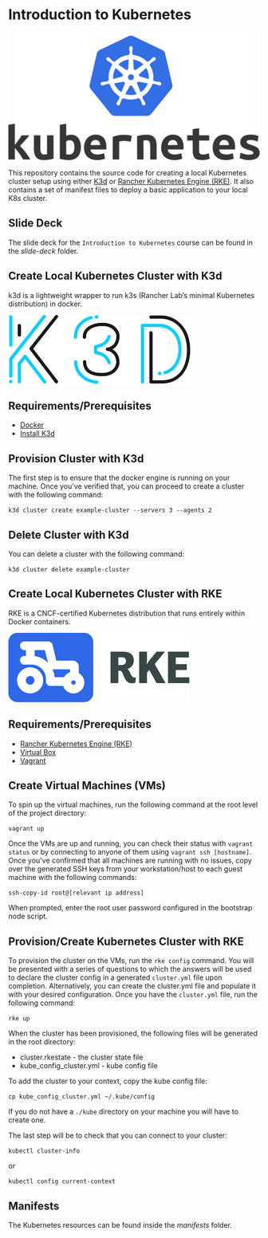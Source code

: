 # Introduction to Kubernetes

![K8s Logo](Kubernetes_Logo.png)

This repository contains the source code for creating a local Kubernetes cluster setup using either [K3d](https://k3d.io/v4.4.8/) or [Rancher Kubernetes Engine (RKE)](https://rancher.com/docs/rke/latest/en/). It also contains a set of manifest files to deploy a basic application to your local K8s cluster.

## Slide Deck
The slide deck for the `Introduction to Kubernetes` course can be found in the *slide-deck* folder.

## Create Local Kubernetes Cluster with K3d
k3d is a lightweight wrapper to run k3s (Rancher Lab’s minimal Kubernetes distribution) in docker. 

![K3d Logo](k3d-logo.png)

## Requirements/Prerequisites
- [Docker](https://docs.docker.com/engine/install/)
- [Install K3d](https://k3d.io/v4.4.8/#installation)

## Provision Cluster with K3d
The first step is to ensure that the docker engine is running on your machine. Once you've verified that, you can proceed to create a cluster with the following command:
```
k3d cluster create example-cluster --servers 3 --agents 2
```

## Delete Cluster with K3d
You can delete a cluster with the following command:
```
k3d cluster delete example-cluster
```

## Create Local Kubernetes Cluster with RKE
RKE is a CNCF-certified Kubernetes distribution that runs entirely within Docker containers.

![RKE Logo](rke.png)

## Requirements/Prerequisites
- [Rancher Kubernetes Engine (RKE)](https://rancher.com/docs/rke/latest/en/installation/)
- [Virtual Box](https://www.virtualbox.org/wiki/Downloads)
- [Vagrant](https://www.vagrantup.com/docs/installation)

## Create Virtual Machines (VMs)
To spin up the virtual machines, run the following command at the root level of the project directory:
```
vagrant up
```
Once the VMs are up and running, you can check their status with `vagrant status` or by connecting to anyone of them using `vagrant ssh [hostname]`. Once you've confirmed that all machines are running with no issues, copy over the generated SSH keys from your workstation/host to each guest machine with the following commands:
```
ssh-copy-id root@[relevant ip address]
```
When prompted, enter the root user password configured in the bootstrap node script.

## Provision/Create Kubernetes Cluster with RKE
To provision the cluster on the VMs, run the `rke config` command. You will be presented with a series of questions to which the answers will be used to declare the cluster config in a generated `cluster.yml` file upon completion. Alternatively, you can create the cluster.yml file and populate it with your desired configuration. Once you have the `cluster.yml` file, run the following command:
```
rke up
```
When the cluster has been provisioned, the following files will be generated in the root directory:
- cluster.rkestate - the cluster state file 
- kube_config_cluster.yml - kube config file

To add the cluster to your context, copy the kube config file:
```
cp kube_config_cluster.yml ~/.kube/config
```
If you do not have a `./kube` directory on your machine you will have to create one. 

The last step will be to check that you can connect to your cluster:
```
kubectl cluster-info
```
or
```
kubectl config current-context
```

## Manifests
The Kubernetes resources can be found inside the *manifests* folder.